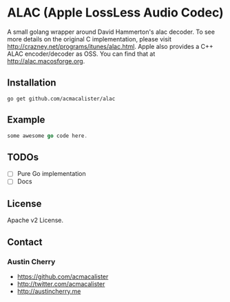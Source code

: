 # ALAC (Apple LossLess Audio Codec)

A small golang wrapper around David Hammerton's alac decoder. To see more details on the original C implementation, please visit http://crazney.net/programs/itunes/alac.html. Apple also provides a C++ ALAC encoder/decoder as OSS. You can find that at http://alac.macosforge.org.

## Installation

`go get github.com/acmacalister/alac`

## Example

```go
some awesome go code here.
```

## TODOs

- [ ] Pure Go implementation
- [ ] Docs

## License

Apache v2 License.

## Contact

### Austin Cherry ###
* https://github.com/acmacalister
* http://twitter.com/acmacalister
* http://austincherry.me